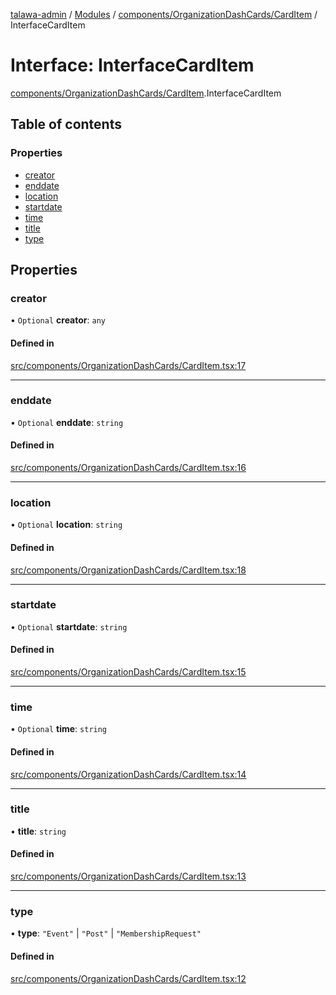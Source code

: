 [talawa-admin](../README.md) / [Modules](../modules.md) / [components/OrganizationDashCards/CardItem](../modules/components_OrganizationDashCards_CardItem.md) / InterfaceCardItem

# Interface: InterfaceCardItem

[components/OrganizationDashCards/CardItem](../modules/components_OrganizationDashCards_CardItem.md).InterfaceCardItem

## Table of contents

### Properties

- [creator](components_OrganizationDashCards_CardItem.InterfaceCardItem.md#creator)
- [enddate](components_OrganizationDashCards_CardItem.InterfaceCardItem.md#enddate)
- [location](components_OrganizationDashCards_CardItem.InterfaceCardItem.md#location)
- [startdate](components_OrganizationDashCards_CardItem.InterfaceCardItem.md#startdate)
- [time](components_OrganizationDashCards_CardItem.InterfaceCardItem.md#time)
- [title](components_OrganizationDashCards_CardItem.InterfaceCardItem.md#title)
- [type](components_OrganizationDashCards_CardItem.InterfaceCardItem.md#type)

## Properties

### creator

• `Optional` **creator**: `any`

#### Defined in

[src/components/OrganizationDashCards/CardItem.tsx:17](https://github.com/PalisadoesFoundation/talawa-admin/blob/e1a5f80/src/components/OrganizationDashCards/CardItem.tsx#L17)

___

### enddate

• `Optional` **enddate**: `string`

#### Defined in

[src/components/OrganizationDashCards/CardItem.tsx:16](https://github.com/PalisadoesFoundation/talawa-admin/blob/e1a5f80/src/components/OrganizationDashCards/CardItem.tsx#L16)

___

### location

• `Optional` **location**: `string`

#### Defined in

[src/components/OrganizationDashCards/CardItem.tsx:18](https://github.com/PalisadoesFoundation/talawa-admin/blob/e1a5f80/src/components/OrganizationDashCards/CardItem.tsx#L18)

___

### startdate

• `Optional` **startdate**: `string`

#### Defined in

[src/components/OrganizationDashCards/CardItem.tsx:15](https://github.com/PalisadoesFoundation/talawa-admin/blob/e1a5f80/src/components/OrganizationDashCards/CardItem.tsx#L15)

___

### time

• `Optional` **time**: `string`

#### Defined in

[src/components/OrganizationDashCards/CardItem.tsx:14](https://github.com/PalisadoesFoundation/talawa-admin/blob/e1a5f80/src/components/OrganizationDashCards/CardItem.tsx#L14)

___

### title

• **title**: `string`

#### Defined in

[src/components/OrganizationDashCards/CardItem.tsx:13](https://github.com/PalisadoesFoundation/talawa-admin/blob/e1a5f80/src/components/OrganizationDashCards/CardItem.tsx#L13)

___

### type

• **type**: ``"Event"`` \| ``"Post"`` \| ``"MembershipRequest"``

#### Defined in

[src/components/OrganizationDashCards/CardItem.tsx:12](https://github.com/PalisadoesFoundation/talawa-admin/blob/e1a5f80/src/components/OrganizationDashCards/CardItem.tsx#L12)
